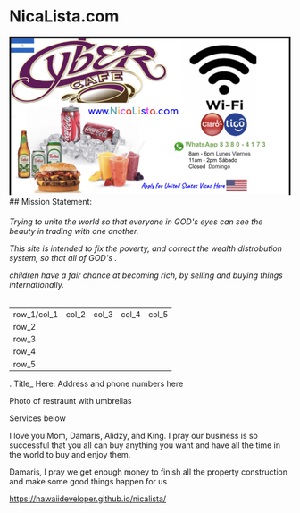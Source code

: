 # NicaLista.com
<img src="nicalista.jpg" alt="Italian Trulli">




<div class="something" >
  ## Mission Statement:
 
 
  
 <h6> 
<p>Trying to unite the world so that everyone in GOD's eyes can see the beauty in trading with one another.</p>
<p>This site is intended to fix the poverty, and correct the wealth distrobution system, so that all of GOD's .</p>
<p>children have a fair chance at becoming rich, by selling and buying things internationally.</p>
</h6>
  
  
  
  

    
  <table>
  <tr>
    <td>row_1/col_1</td>
    <td>col_2</td>
    <td>col_3</td>
    <td>col_4</td>
    <td>col_5</td>
  </tr>
  <tr>
    <td>row_2</td>
    <td></td>
    <td></td>
    <td></td>
    <td></td>
  </tr>
  <tr>
    <td>row_3</td>
    <td></td>
    <td></td>
    <td></td>
    <td></td>
  </tr>
  <tr>
    <td>row_4</td>
    <td></td>
    <td></td>
    <td></td>
    <td></td>
  </tr>
  <tr>
    <td>row_5</td>
    <td></td>
    <td></td>
    <td></td>
    <td></td>
  </tr>
</table>
  

</div>




<insert photo here>.             Title_ Here.            Address and phone numbers here



Photo of restraunt with umbrellas









Services below







I love you Mom, Damaris, Alidzy, and King.  I pray our business is so successful that you all can buy anything you want and have all the time in the world to 
buy and enjoy them.

Damaris, I pray we get enough money to finish all the property construction and make some good things happen for us


https://hawaiideveloper.github.io/nicalista/
